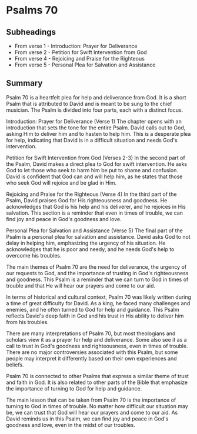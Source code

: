 # Psalms 70

## Subheadings

* From verse 1 - Introduction: Prayer for Deliverance
* From verse 2 - Petition for Swift Intervention from God
* From verse 4 - Rejoicing and Praise for the Righteous
* From verse 5 - Personal Plea for Salvation and Assistance

## Summary

Psalm 70 is a heartfelt plea for help and deliverance from God. It is a short Psalm that is attributed to David and is meant to be sung to the chief musician. The Psalm is divided into four parts, each with a distinct focus.

Introduction: Prayer for Deliverance (Verse 1)
The chapter opens with an introduction that sets the tone for the entire Psalm. David calls out to God, asking Him to deliver him and to hasten to help him. This is a desperate plea for help, indicating that David is in a difficult situation and needs God's intervention.

Petition for Swift Intervention from God (Verses 2-3)
In the second part of the Psalm, David makes a direct plea to God for swift intervention. He asks God to let those who seek to harm him be put to shame and confusion. David is confident that God can and will help him, as he states that those who seek God will rejoice and be glad in Him.

Rejoicing and Praise for the Righteous (Verse 4)
In the third part of the Psalm, David praises God for His righteousness and goodness. He acknowledges that God is his help and his deliverer, and he rejoices in His salvation. This section is a reminder that even in times of trouble, we can find joy and peace in God's goodness and love.

Personal Plea for Salvation and Assistance (Verse 5)
The final part of the Psalm is a personal plea for salvation and assistance. David asks God to not delay in helping him, emphasizing the urgency of his situation. He acknowledges that he is poor and needy, and he needs God's help to overcome his troubles.

The main themes of Psalm 70 are the need for deliverance, the urgency of our requests to God, and the importance of trusting in God's righteousness and goodness. This Psalm is a reminder that we can turn to God in times of trouble and that He will hear our prayers and come to our aid.

In terms of historical and cultural context, Psalm 70 was likely written during a time of great difficulty for David. As a king, he faced many challenges and enemies, and he often turned to God for help and guidance. This Psalm reflects David's deep faith in God and his trust in His ability to deliver him from his troubles.

There are many interpretations of Psalm 70, but most theologians and scholars view it as a prayer for help and deliverance. Some also see it as a call to trust in God's goodness and righteousness, even in times of trouble. There are no major controversies associated with this Psalm, but some people may interpret it differently based on their own experiences and beliefs.

Psalm 70 is connected to other Psalms that express a similar theme of trust and faith in God. It is also related to other parts of the Bible that emphasize the importance of turning to God for help and guidance.

The main lesson that can be taken from Psalm 70 is the importance of turning to God in times of trouble. No matter how difficult our situation may be, we can trust that God will hear our prayers and come to our aid. As David reminds us in this Psalm, we can find joy and peace in God's goodness and love, even in the midst of our troubles.